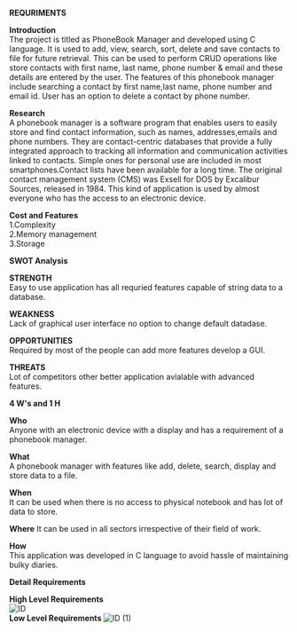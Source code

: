 **REQURIMENTS**<br/>

**Introduction**<br/>
The project is titled as PhoneBook Manager and developed using C language. It is used to add, view, search, sort, delete and save contacts to file for future retrieval. This can be used to perform CRUD operations like store contacts with first name, last name, phone number & email and these details are entered by the user. The features of this phonebook manager include searching a contact by first name,last name, phone number and email id. User has an option to delete a contact by phone number.<br/>

**Research**<br/>
A phonebook manager is a software program that enables users to easily store and find contact information, such as names, addresses,emails and phone numbers. They are contact-centric databases that provide a fully integrated approach to tracking all information and communication activities linked to contacts. Simple ones for personal use are included in most smartphones.Contact lists have been available for a long time. The original contact management system (CMS) was Exsell for DOS by Excalibur Sources, released in 1984. This kind of application is used by almost everyone who has the access to an electronic device.<br/>

**Cost and Features**<br/>
1.Complexity<br/>
2.Memory management<br/>
3.Storage<br/>

**SWOT Analysis**<br/>

**STRENGTH**<br/>
Easy to use application has all requried features capable of string data to a database.<br/>

**WEAKNESS**<br/>
Lack of graphical user interface no option to change default datadase.<br/>

**OPPORTUNITIES**<br/>
Required by most of the people can add more features develop a GUI.<br/>

**THREATS**<br/>
Lot of competitors other better application avialable with advanced features.<br/>

**4 W's and 1 H**<br/>

**Who**<br/>
Anyone with an electronic device with a display and has a requirement of a phonebook manager.<br/>

**What**<br/>
A phonebook manager with features like add, delete, search, display and store data to a file.<br/>

**When**<br/>
It can be used when there is no access to physical notebook and has lot of data to store.<br/>

**Where**
It can be used in all sectors irrespective of their field of work.<br/>

**How**<br/>
This application was developed in C language to avoid hassle of maintaining bulky diaries.<br/>

**Detail Requirements**<br/>

**High Level Requirements**<br/>
![ID](https://user-images.githubusercontent.com/86568971/143252492-194ca944-1132-4a8d-af8a-991445c0b134.jpg)<br/>
**Low Level Requirements**
![ID (1)](https://user-images.githubusercontent.com/86568971/143259017-23a20d63-39f0-4a04-aa53-36bb4413baa5.jpg)
